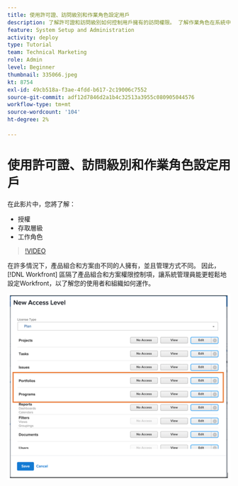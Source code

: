 ```yaml
---
title: 使用許可證、訪問級別和作業角色設定用戶
description: 了解許可證和訪問級別如何控制用戶擁有的訪問權限。 了解作業角色在系統中的使用方式。
feature: System Setup and Administration
activity: deploy
type: Tutorial
team: Technical Marketing
role: Admin
level: Beginner
thumbnail: 335066.jpeg
kt: 8754
exl-id: 49cb518a-f3ae-4fdd-b617-2c19006c7552
source-git-commit: adf12d7846d2a1b4c32513a3955c080905044576
workflow-type: tm+mt
source-wordcount: '104'
ht-degree: 2%

---
```


# 使用許可證、訪問級別和作業角色設定用戶

在此影片中，您將了解：

* 授權
* 存取層級
* 工作角色

>[!VIDEO](https://video.tv.adobe.com/v/335066/?quality=12)

在許多情況下，產品組合和方案由不同的人擁有，並且管理方式不同。 因此， [!DNL Workfront] 區隔了產品組合和方案權限控制項，讓系統管理員能更輕鬆地設定Workfront，以了解您的使用者和組織如何運作。

![[!UICONTROL Portfolio] 和 [!UICONTROL 方案] 突出顯示的設定 [!UICONTROL 新訪問級別] 視窗](assets/admin-fund-access-levels.png)
